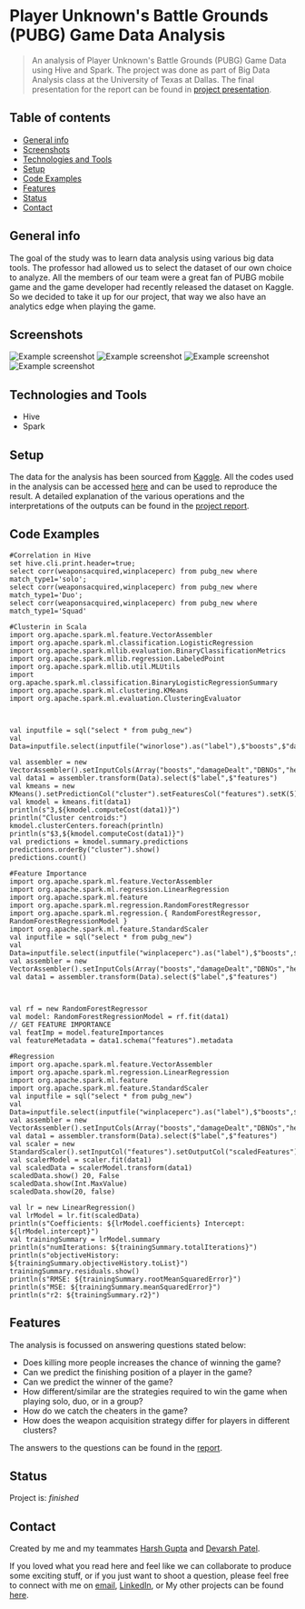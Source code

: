 # Player Unknown's Battle Grounds (PUBG) Game Data Analysis 
> An analysis of Player Unknown's Battle Grounds (PUBG) Game Data using Hive and Spark. The project was done as part of Big Data Analysis class at the University of Texas at Dallas.
The final presentation for the report can be found in [project presentation](https://github.com/siddharthoza/PUBG/blob/master/Big%20Data%20Project%20-%20Group%207-%20Final.pdf).

## Table of contents
* [General info](#general-info)
* [Screenshots](#screenshots)
* [Technologies and Tools](#technologies-and-tools)
* [Setup](#setup)
* [Code Examples](#code-examples)
* [Features](#features)
* [Status](#status)
* [Contact](#contact)

## General info

The goal of the study was to learn data analysis using various big data tools. The professor had allowed us to select the dataset of our own choice to analyze.
All the members of our team were a great fan of PUBG mobile game and the game developer had recently released the dataset on Kaggle. So we decided to take it up for our project, that way we also have an analytics edge when playing the game. 

## Screenshots
![Example screenshot](./img/Capture.PNG)
![Example screenshot](./img/Capture1.PNG)
![Example screenshot](./img/Capture2.PNG)
![Example screenshot](./img/Capture3.PNG)

## Technologies and Tools
* Hive
* Spark 

## Setup
The data for the analysis has been sourced from [Kaggle](https://www.kaggle.com/c/pubg-finish-placement-prediction). 
All the codes used in the analysis can be accessed [here](https://github.com/harshbg/PUBG/tree/master/Code) and can be used to reproduce the result. 
A detailed explanation of the various operations and the interpretations of the outputs can be found in the [project report](https://github.com/harshbg/PUBG/blob/master/Big%20Data%20Project%20-%20Group%207-%20Final.pdf).

## Code Examples

````
#Correlation in Hive
set hive.cli.print.header=true;
select corr(weaponsacquired,winplaceperc) from pubg_new where match_type1='solo';
select corr(weaponsacquired,winplaceperc) from pubg_new where match_type1='Duo';
select corr(weaponsacquired,winplaceperc) from pubg_new where match_type1='Squad'
````

````
#Clusterin in Scala
import org.apache.spark.ml.feature.VectorAssembler
import org.apache.spark.ml.classification.LogisticRegression
import org.apache.spark.mllib.evaluation.BinaryClassificationMetrics
import org.apache.spark.mllib.regression.LabeledPoint
import org.apache.spark.mllib.util.MLUtils
import org.apache.spark.ml.classification.BinaryLogisticRegressionSummary
import org.apache.spark.ml.clustering.KMeans
import org.apache.spark.ml.evaluation.ClusteringEvaluator



val inputfile = sql("select * from pubg_new")
val Data=inputfile.select(inputfile("winorlose").as("label"),$"boosts",$"damageDealt",$"DBNOs",$"headshotKills",$"heals",$"killPlace",$"killPoints",$"kills",$"killStreaks",$"longestKill",$"maxPlace",$"numGroups",$"revives",$"rideDistance",$"roadKills",$"swimDistance",$"teamKills",$"vehicleDestroys",$"walkDistance",$"weaponsacquired",$"winpoints",$"winorlose",$"winquartiles")

val assembler = new VectorAssembler().setInputCols(Array("boosts","damageDealt","DBNOs","headshotKills","heals","killPlace","killPoints","kills","killStreaks","longestKill","maxPlace","numGroups","revives","rideDistance","roadKills","swimDistance","teamKills","vehicleDestroys","walkDistance","weaponsacquired","winpoints","winorlose","winquartiles")).setOutputCol("features")
val data1 = assembler.transform(Data).select($"label",$"features")
val kmeans = new KMeans().setPredictionCol("cluster").setFeaturesCol("features").setK(5).setInitSteps(40).setMaxIter(99) 
val kmodel = kmeans.fit(data1)
println(s"3,${kmodel.computeCost(data1)}") 
println("Cluster centroids:")
kmodel.clusterCenters.foreach(println)
println(s"$3,${kmodel.computeCost(data1)}")
val predictions = kmodel.summary.predictions
predictions.orderBy("cluster").show()
predictions.count()
````

````
#Feature Importance
import org.apache.spark.ml.feature.VectorAssembler
import org.apache.spark.ml.regression.LinearRegression
import org.apache.spark.ml.feature
import org.apache.spark.ml.regression.RandomForestRegressor
import org.apache.spark.ml.regression.{ RandomForestRegressor, RandomForestRegressionModel }
import org.apache.spark.ml.feature.StandardScaler
val inputfile = sql("select * from pubg_new")
val Data=inputfile.select(inputfile("winplaceperc").as("label"),$"boosts",$"damageDealt",$"DBNOs",$"headshotKills",$"heals",$"killPlace",$"killPoints",$"kills",$"killStreaks",$"longestKill",$"maxPlace",$"numGroups",$"revives",$"rideDistance",$"roadKills",$"swimDistance",$"teamKills",$"vehicleDestroys",$"walkDistance",$"weaponsacquired",$"winpoints")
val assembler = new VectorAssembler().setInputCols(Array("boosts","damageDealt","DBNOs","headshotKills","heals","killPlace","killPoints","kills","killStreaks","longestKill","maxPlace","numGroups","revives","rideDistance","roadKills","swimDistance","teamKills","vehicleDestroys","walkDistance","weaponsacquired","winpoints")).setOutputCol("features")
val data1 = assembler.transform(Data).select($"label",$"features")



val rf = new RandomForestRegressor
val model: RandomForestRegressionModel = rf.fit(data1)
// GET FEATURE IMPORTANCE
val featImp = model.featureImportances
val featureMetadata = data1.schema("features").metadata
````
````
#Regression
import org.apache.spark.ml.feature.VectorAssembler
import org.apache.spark.ml.regression.LinearRegression
import org.apache.spark.ml.feature
import org.apache.spark.ml.feature.StandardScaler
val inputfile = sql("select * from pubg_new")
val Data=inputfile.select(inputfile("winplaceperc").as("label"),$"boosts",$"damageDealt",$"DBNOs",$"headshotKills",$"heals",$"killPlace",$"killPoints",$"kills",$"killStreaks",$"longestKill",$"maxPlace",$"numGroups",$"revives",$"rideDistance",$"roadKills",$"swimDistance",$"teamKills",$"vehicleDestroys",$"walkDistance",$"weaponsacquired",$"winpoints",$"winorlose")
val assembler = new VectorAssembler().setInputCols(Array("boosts","damageDealt","DBNOs","headshotKills","heals","killPlace","killPoints","kills","killStreaks","longestKill","maxPlace","numGroups","revives","rideDistance","roadKills","swimDistance","teamKills","vehicleDestroys","walkDistance","weaponsacquired","winpoints","winorlose")).setOutputCol("features")
val data1 = assembler.transform(Data).select($"label",$"features")
val scaler = new StandardScaler().setInputCol("features").setOutputCol("scaledFeatures").setWithStd(true).setWithMean(false)
val scalerModel = scaler.fit(data1)
val scaledData = scalerModel.transform(data1)
scaledData.show() 20, False
scaledData.show(Int.MaxValue)
scaledData.show(20, false)

val lr = new LinearRegression()
val lrModel = lr.fit(scaledData)
println(s"Coefficients: ${lrModel.coefficients} Intercept: ${lrModel.intercept}")
val trainingSummary = lrModel.summary
println(s"numIterations: ${trainingSummary.totalIterations}")
println(s"objectiveHistory: ${trainingSummary.objectiveHistory.toList}")
trainingSummary.residuals.show()
println(s"RMSE: ${trainingSummary.rootMeanSquaredError}")
println(s"MSE: ${trainingSummary.meanSquaredError}")
println(s"r2: ${trainingSummary.r2}")
````

## Features
The analysis is focussed on answering questions stated below:
  * Does killing more people increases the chance of winning the game?
  * Can we predict the finishing position of a player in the game?
  * Can we predict the winner of the game?
  * How different/similar are the strategies required to win the game when playing solo, duo, or in a group?
  * How do we catch the cheaters in the game?
  * How does the weapon acquisition strategy differ for players in different clusters?

The answers to the questions can be found in the [report](https://github.com/harshbg/PUBG/blob/master/Big%20Data%20Project%20-%20Group%207-%20Final.pdf). 

## Status
Project is: _finished_

## Contact
Created by me and my teammates [Harsh Gupta](https://github.com/harshbg) and [Devarsh Patel](https://github.com/Devarsh-UTD).

If you loved what you read here and feel like we can collaborate to produce some exciting stuff, or if you
just want to shoot a question, please feel free to connect with me on <a href="siddharth.oza@outlook.com" target="_blank">email</a>, 
<a href=" http://www.linkedin.com/in/siddharthoza" target="_blank">LinkedIn</a>, or 
My other projects can be found [here](www.siddharthoza.com).

